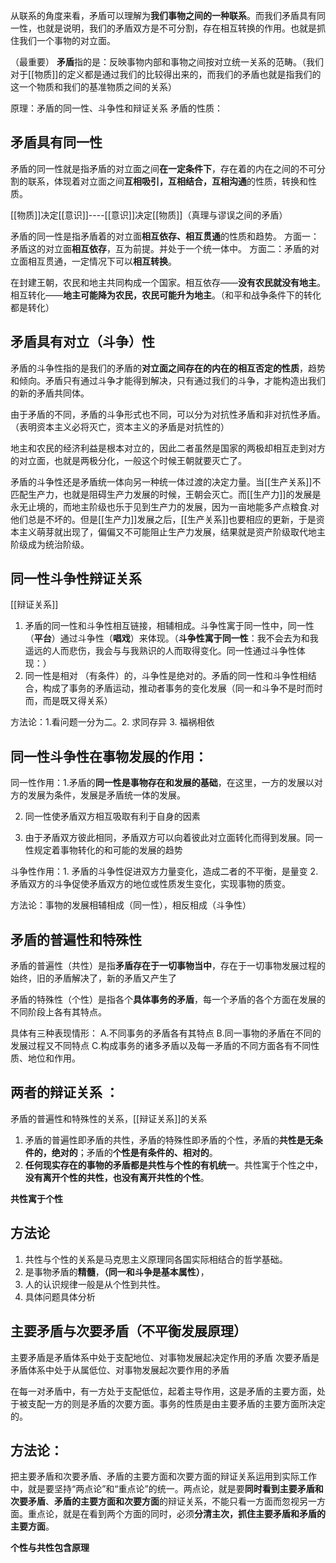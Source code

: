 从联系的角度来看，矛盾可以理解为**我们事物之间的一种联系**。而我们矛盾具有同一性，也就是说明，我们的矛盾双方是不可分割，存在相互转换的作用。也就是抓住我们一个事物的对立面。

（最重要）
**矛盾**指的是：反映事物内部和事物之间按对立统一关系的范畴。（我们对于[[物质]]的定义都是通过我们的比较得出来的，而我们的矛盾也就是指我们的这一个物质和我们的基准物质之间的关系）

原理：矛盾的同一性、斗争性和辩证关系
矛盾的性质：
## 矛盾具有同一性
矛盾的同一性就是指矛盾的对立面之间**在一定条件下**，存在着的内在之间的不可分割的联系，体现着对立面之间**互相吸引，互相结合，互相沟通**的性质，转换和性质。

[[物质]]决定[[意识]]----[[意识]]决定[[物质]]（真理与谬误之间的矛盾）

矛盾的同一性是指矛盾着的对立面**相互依存、相互贯通**的性质和趋势。
方面一：矛盾这的对立面**相互依存**，互为前提。并处于一个统一体中。
方面二：矛盾的对立面相互贯通，一定情况下可以**相互转换**。

在封建王朝，农民和地主共同构成一个国家。相互依存——**没有农民就没有地主**。相互转化——**地主可能降为农民，农民可能升为地主**。（和平和战争条件下的转化都是转化）

## 矛盾具有对立（斗争）性
矛盾的斗争性指的是我们的矛盾的**对立面之间存在的内在的相互否定的性质**，趋势和倾向。矛盾只有通过斗争才能得到解决，只有通过我们的斗争，才能构造出我们的新的矛盾共同体。

由于矛盾的不同，矛盾的斗争形式也不同，可以分为对抗性矛盾和非对抗性矛盾。（表明资本主义必将灭亡，资本主义的矛盾是对抗性的）

地主和农民的经济利益是根本对立的，因此二者虽然是国家的两极却相互走到对方的对立面，也就是两极分化，一般这个时候王朝就要灭亡了。



矛盾的斗争性还是矛盾统一体向另一种统一体过渡的决定力量。当[[生产关系]]不匹配生产力，也就是阻碍生产力发展的时候，王朝会灭亡。而[[生产力]]的发展是永无止境的，而地主阶级也乐于见到生产力的发展，因为一亩地能多产点粮食.对他们总是不坏的。但是[[生产力]]发展之后，[[生产关系]]也要相应的更新，于是资本主义萌芽就出现了，偏偏又不可能阻止生产力发展，结果就是资产阶级取代地主阶级成为统治阶级。

## 同一性斗争性辩证关系
[[辩证关系]]
1. 矛盾的同一性和斗争性相互链接，相辅相成。斗争性寓于同一性中，同一性（**平台**）通过斗争性（**唱戏**）来体现。（**斗争性寓于同一性**：我不会去为和我遥远的人而悲伤，我会与与我熟识的人而取得变化。同一性通过斗争性体现：）
2. 同一性是相对 （有条件）的，斗争性是绝对的。矛盾的同一性和斗争性相结合，构成了事务的矛盾运动，推动者事务的变化发展（同一和斗争不是时而时而，而是既又得关系）

方法论：1.看问题一分为二。2. 求同存异 3. 福祸相依

## 同一性斗争性在事物发展的作用：
同一性作用：1.矛盾的**同一性是事物存在和发展的基础**，在这里，一方的发展以对方的发展为条件，发展是矛盾统一体的发展。

2. 同一性使矛盾双方相互吸取有利于自身的因素 

3. 由于矛盾双方彼此相同，矛盾双方可以向着彼此对立面转化而得到发展。同一性规定着事物转化的和可能的发展的趋势

斗争性作用：1. 矛盾的斗争性促进双方力量变化，造成二者的不平衡，是量变
2. 矛盾双方的斗争促使矛盾双方的地位或性质发生变化，实现事物的质变。

方法论：事物的发展相辅相成（同一性），相反相成（斗争性）
## 矛盾的普遍性和特殊性 
矛盾的普遍性（共性）是指**矛盾存在于一切事物当中**，存在于一切事物发展过程的始终，旧的矛盾解决了，新的矛盾又产生了

矛盾的特殊性（个性）是指各个**具体事务的矛盾**，每一个矛盾的各个方面在发展的不同阶段上各有其特点。

具体有三种表现情形：
A.不同事务的矛盾各有其特点
B.同一事物的矛盾在不同的发展过程又不同特点
C.构成事务的诸多矛盾以及每一矛盾的不同方面各有不同性质、地位和作用。

## 两者的辩证关系 ：
矛盾的普遍性和特殊性的关系，[[辩证关系]]的关系
1. 矛盾的普遍性即矛盾的共性，矛盾的特殊性即矛盾的个性，矛盾的**共性是无条件的，绝对的**；矛盾的**个性是有条件的、相对的**。
2. **任何现实存在的事物的矛盾都是共性与个性的有机统一**。共性寓于个性之中，**没有离开个性的共性，也没有离开共性的个性**。

**共性寓于个性**

## 方法论
1. 共性与个性的关系是马克思主义原理同各国实际相结合的哲学基础。
2. 是事物矛盾的**精髓**，**（同一和斗争是基本属性）**，
3. 人的认识规律一般是从个性到共性。
4. 具体问题具体分析

## 主要矛盾与次要矛盾（不平衡发展原理）
主要矛盾是矛盾体系中处于支配地位、对事物发展起决定作用的矛盾
次要矛盾是矛盾体系中处于从属低位、对事物发展起次要作用的矛盾

在每一对矛盾中，有一方处于支配低位，起着主导作用，这是矛盾的主要方面，处于被支配一方的则是矛盾的次要方面。事务的性质是由主要矛盾的主要方面所决定的。

## 方法论：
把主要矛盾和次要矛盾、矛盾的主要方面和次要方面的辩证关系运用到实际工作中，就是要坚持“两点论”和“重点论”的统一。两点论，就是要**同时看到主要矛盾和次要矛盾**、**矛盾的主要方面和次要方面**的辩证关系，不能只看一方面而忽视另一方面。重点论，就是在看到两个方面的同时，必须**分清主次，抓住主要矛盾和矛盾的主要方面**。

**个性与共性包含原理**
